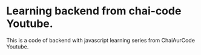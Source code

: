 # Learning backend from chai-code Youtube.

This is a code of backend with javascript learning series from ChaiAurCode  Youtube.
